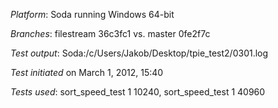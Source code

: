 *Platform*: Soda running Windows 64-bit

*Branches*: filestream 36c3fc1 vs. master 0fe2f7c

*Test output*: Soda:/c/Users/Jakob/Desktop/tpie_test2/0301.log

*Test initiated* on March 1, 2012, 15:40

*Tests used*: sort_speed_test 1 10240, sort_speed_test 1 40960
